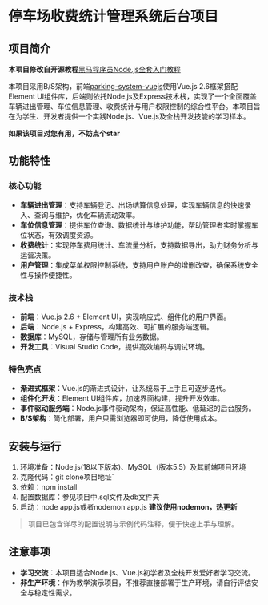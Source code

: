 ﻿# 停车场收费统计管理系统后台项目
## 项目简介
**本项目修改自开源教程**[黑马程序员Node.js全套入门教程](https://www.bilibili.com/video/BV1a34y167AZ?p=1)

本项目采用B/S架构，前端[parking-system-vuejs](https://github.com/Jokul482/parking-system-vuejs)使用Vue.js 2.6框架搭配Element UI组件库，后端则依托Node.js及Express技术栈，实现了一个全面覆盖车辆进出管理、车位信息管理、收费统计与用户权限控制的综合性平台。本项目旨在为学生、开发者提供一个实践Node.js、Vue.js及全栈开发技能的学习样本。

**如果该项目对您有用，不妨点个star**
## 功能特性
### 核心功能
- **车辆进出管理**：支持车辆登记、出场结算信息处理，实现车辆信息的快速录入、查询与维护，优化车辆流动效率。
- **车位信息管理**：提供车位查询、数据统计与维护功能，帮助管理者实时掌握车位状态，有效调度资源。
- **收费统计**：实现停车费用统计、车流量分析，支持数据导出，助力财务分析与运营决策。
- **用户管理**：集成菜单权限控制系统，支持用户账户的增删改查，确保系统安全性与操作便捷性。
### 技术栈
- **前端**：Vue.js 2.6 + Element UI，实现响应式、组件化的用户界面。
- **后端**：Node.js + Express，构建高效、可扩展的服务端逻辑。
- **数据库**：MySQL，存储与管理所有业务数据。
- **开发工具**：Visual Studio Code，提供高效编码与调试环境。
### 特色亮点
- **渐进式框架**：Vue.js的渐进式设计，让系统易于上手且可逐步迭代。
- **组件化开发**：Element UI组件库，加速界面构建，提升开发效率。
- **事件驱动服务端**：Node.js事件驱动架构，保证高性能、低延迟的后台服务。
- **B/S架构**：简化部署，用户只需浏览器即可使用，降低使用成本。
## 安装与运行
1. 环境准备：Node.js(18以下版本)、MySQL（版本5.5）及其前端项目环境
2. 克隆代码：git clone项目地址`
3. 依赖：npm install
4. 配置数据库：参见项目中.sql文件及db文件夹
5. 启动：node app.js或者nodemon app.js **建议使用nodemon，热更新**
> 项目已包含详尽的配置说明与示例代码注释，便于快速上手与理解。
## 注意事项
- **学习交流**：本项目适合Node.js、Vue.js初学者及全栈开发爱好者学习交流。
- **非生产环境**：作为教学演示项目，不推荐直接部署于生产环境，请自行评估安全与稳定性需求。

